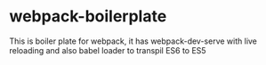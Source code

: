 # webpack-boilerplate
This is boiler plate for webpack, it has webpack-dev-serve with live reloading and also babel loader to transpil ES6 to ES5
